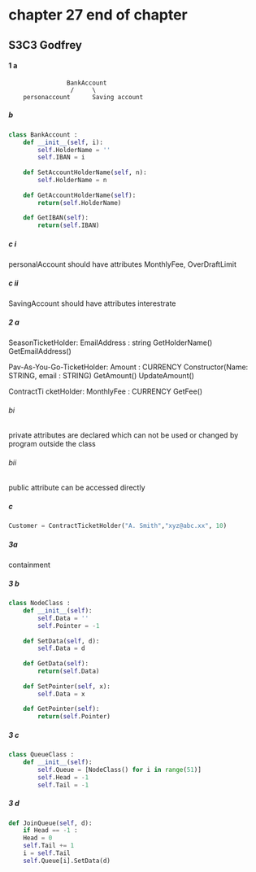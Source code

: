 # chapter 27 end of chapter
## S3C3 Godfrey
#### 1 a 
                    BankAccount
                     /     \
        personaccount      Saving account
##### b
```python
class BankAccount :
    def __init__(self, i): 
        self.HolderName = ''
        self.IBAN = i
        
    def SetAccountHolderName(self, n):
        self.HolderName = n
        
    def GetAccountHolderName(self):
        return(self.HolderName)
        
    def GetIBAN(self):
        return(self.IBAN)
```
##### c i
personalAccount should have attributes MonthlyFee, OverDraftLimit
##### c ii
SavingAccount should have attributes interestrate
##### 2 a
SeasonTicketHolder:
    EmailAddress : string
    GetHolderName()
    GetEmailAddress()
    
Pav-As-You-Go-TicketHolder: 
    Amount : CURRENCY
    Constructor(Name: STRING, email : STRING)
    GetAmount()
    UpdateAmount()

ContractTi cketHolder:
    MonthlyFee : CURRENCY
    GetFee()
    
###### bi 
private attributes are declared which can not be used or changed by program outside the class

###### bii 
public attribute can be accessed directly

##### c
```python
Customer = ContractTicketHolder("A. Smith","xyz@abc.xx", 10)
```

##### 3a
containment

##### 3 b
```python
class NodeClass :
    def __init__(self):
        self.Data = ''
        self.Pointer = -1
        
    def SetData(self, d):
        self.Data = d
        
    def GetData(self):
        return(self.Data)
        
    def SetPointer(self, x):
        self.Data = x
        
    def GetPointer(self):
        return(self.Pointer)
```

##### 3 c
```python
class QueueClass :
    def __init__(self):
        self.Queue = [NodeClass() for i in range(51)]
        self.Head = -1
        self.Tail = -1
```

##### 3 d
```python
def JoinQueue(self, d):
    if Head == -1 :
    Head = 0
    self.Tail += 1
    i = self.Tail
    self.Queue[i].SetData(d)

```



